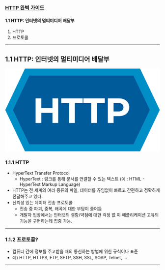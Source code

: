 
### <a href = "../README.md" target="_blank">HTTP 완벽 가이드</a>
#### 1.1 HTTP: 인터넷의 멀티미디어 배달부
1) HTTP
2) 프로토콜

---

## 1.1 HTTP: 인터넷의 멀티미디어 배달부

![http_logo](img/http_logo.png)

### 1.1.1 HTTP
- HyperText Transfer Protocol
  - HyperText : 링크를 통해 문서를 연결할 수 있는 텍스트 (예 : HTML - HyperText Markup Language)
- HTTP는 전 세계의 여러 종류의 파일, 데이터를 끊임없이 빠르고 간편하고 정확하게 전달해주고 있다.
- 신뢰성 있는 데이터 전송 프로토콜
  - 전송 중 파괴, 중복, 왜곡에 대한 부담이 줄어듬
  - 개발자 입장에서는 인터넷의 결함/약점에 대한 걱정 없 이 애플리케이션 고유의 기능을 구현하는데 집중 가능.

---

### 1.1.2 프로토콜?
- 컴퓨터 간에 정보를 주고받을 때의 통신하는 방법에 위한 규칙이나 표준
- 예) HTTP, HTTPS, FTP, SFTP, SSH, SSL, SOAP, Telnet, ...

---
